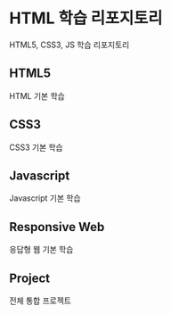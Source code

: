 # HTML 학습 리포지토리
HTML5, CSS3, JS 학습 리포지토리

## HTML5
HTML 기본 학습

## CSS3
CSS3 기본 학습

## Javascript 
Javascript 기본 학습

## Responsive Web
응답형 웹 기본 학습

## Project
전체 통합 프로젝트
